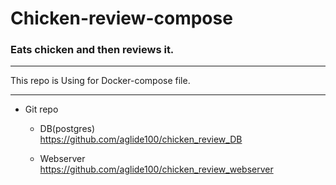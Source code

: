# Chicken-review-compose

### Eats chicken and then reviews it.
---
This repo is Using for Docker-compose file.

---
* Git repo 
    * DB(postgres)  
    https://github.com/aglide100/chicken_review_DB

    * Webserver  
    https://github.com/aglide100/chicken_review_webserver

